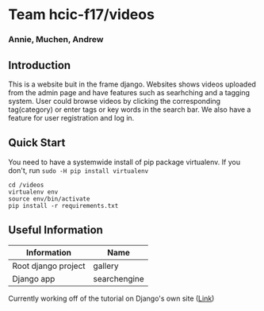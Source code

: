 # Team hcic-f17/videos
### Annie, Muchen, Andrew
## Introduction
This is a website buit in the frame django. Websites shows videos uploaded from the admin page and have features such as searhching and a tagging system. User could browse videos by clicking the corresponding tag(category) or enter tags or key words in the search bar. We also have a feature for user registration and log in.
## Quick Start
You need to have a systemwide install of pip package virtualenv. If you don't, run ```sudo -H pip install virtualenv```

```
cd /videos
virtualenv env
source env/bin/activate
pip install -r requirements.txt
```

## Useful Information
| Information | Name |
| --- | --- |
| Root django project | gallery |
| Django app | searchengine |

Currently working off of the tutorial on Django's own site ([Link](https://code.djangoproject.com/wiki/searchengine))
